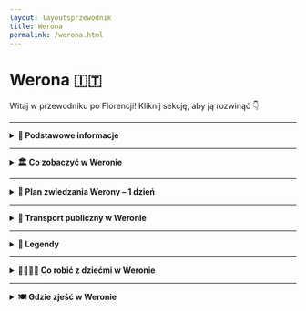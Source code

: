 ```yaml
---
layout: layoutsprzewodnik
title: Werona
permalink: /werona.html
---
```


# Werona 🇮🇹

Witaj w przewodniku po Florencji! Kliknij sekcję, aby ją rozwinąć 👇

---

<details>
 
  <summary><strong>📌 Podstawowe informacje</strong></summary>
  <h3>❤️ Werona – miasto miłości, mostów i marmuru</h3>
  <p>
    Werona to nie tylko miasto, to <strong>miłosna pocztówka z przeszłości</strong>. Tu każde kamienne przejście, każda fontanna i każdy balkon ma coś do opowiedzenia – najczęściej historię o wielkim uczuciu, z dramatycznym twistem i pięknym widokiem w tle. W końcu to tutaj rozgrywała się akcja najbardziej znanej tragedii miłosnej wszech czasów: <strong>„Romeo i Julia”</strong>. I choć Szekspir prawdopodobnie nigdy tu nie był, Werona już dawno zyskała miano <em>najbardziej romantycznego miasta Włoch</em>.
  </p>
  
  <p>
    Co więcej – <strong>Dom Julii</strong> z kultowym balkonem, pod którym Romeo miał szeptać miłosne frazy (prawdopodobnie bardziej po włosku niż po angielsku), to dziś obowiązkowy punkt każdej wycieczki. Pod ścianą domu zakochani zostawiają liściki, serca, a niektórzy nawet... gumy do żucia (te ostatnie już nie są mile widziane). A przy dziedzińcu stoi <strong>posąg Julii</strong> – i zgodnie z lokalną legendą, kto dotknie jej prawej piersi, ten będzie miał szczęście w miłości. Cóż... statua została przez to mocno wypolerowana.
  </p>

  <p>
    Ale spokojnie – nie trzeba być zakochanym (ani w dramacie), żeby zakochać się w Weronie. To miasto, które uwodzi <strong>architekturą z różnych epok</strong>, <strong>cichymi zaułkami</strong>, <strong>potężną rzymską Areną</strong> i nastrojowymi mostami nad rzeką Adygą. To także świetna baza wypadowa – do jeziora Garda, do Wenecji, a nawet do Alp. Tylko uważaj, bo jak raz usiądziesz z kieliszkiem Valpolicelli na Piazza delle Erbe, to możesz zapomnieć o dalszej podróży.
  </p>

  <p>
    Werona jest kompaktowa, ale pełna kontrastów. <strong>Rzymskie ruiny</strong> sąsiadują tu z <strong>renesansowymi pałacami</strong>, a <strong>gotyckie grobowce Scaligerich</strong> z nowoczesnymi butikami i barami serwującymi aperola tak pięknie, że aż szkoda pić. Przechadzając się po starówce, czujesz się jak bohater filmu – z tą różnicą, że scenografia jest prawdziwa.
  </p>

  <p>
    I nie zapominajmy o kuchni! Werona to kraina <strong>risotta z Amarone</strong>, <strong>polenty</strong>, <strong>makaronu z dziczyzną</strong> i – rzecz jasna – słodkiego <em>pandoro</em>, które tu wymyślono. To miasto, które nie pozwala być głodnym – ani sercem, ani żołądkiem.
  </p>

  <p>
    Podsumowując: Werona to miejsce, gdzie historia mówi szeptem, miłość wisi w powietrzu, a każdy zakręt jest gotowy na selfie. Jeśli szukasz włoskiej magii z nutką nostalgii, odrobiną dramatu i szklanką prosecco – to właśnie tu ją znajdziesz.
  </p>
</details>

---

<details>
  <summary><strong>🏛️ Co zobaczyć w Weronie</strong></summary>

  <details>
    <summary><strong>🏟️ Arena di Verona – rzymski kolos opery</strong></summary>
    <p><strong>Współrzędne:</strong> <em>45.4381° N, 10.9940° E</em></p>
    <p>
      Jeden z najlepiej zachowanych amfiteatrów rzymskich na świecie. Zbudowany w I wieku n.e., może pomieścić nawet 30 tysięcy widzów! Do dziś odbywają się tu spektakularne spektakle operowe, koncerty i wydarzenia. Jej akustyka zachwyca bez mikrofonów. Przejdź się po kamiennych stopniach i poczuj ducha starożytności – nie zdziw się, jeśli zobaczysz kogoś ćwiczącego arię.
    </p>
  </details>

  <details>
    <summary><strong>🏠 Dom Julii – balkon, który zna cały świat</strong></summary>
    <p><strong>Współrzędne:</strong> <em>45.4386° N, 10.9944° E</em></p>
    <p>
      Legendarne miejsce inspirowane opowieścią Szekspira o Romeu i Julii. Choć historia to literacka fikcja, dom z XIV wieku przy Via Cappello przyciąga tłumy zakochanych. Pod słynnym balkonem można napisać list do Julii, dotknąć posągu jej figury dla szczęścia w miłości, albo po prostu rozmarzyć się o wielkiej miłości… z happy endem.
    </p>
  </details>

  <details>
    <summary><strong>🧱 Castelvecchio – średniowieczny zamek z duszą</strong></summary>
    <p><strong>Współrzędne:</strong> <em>45.4410° N, 10.9884° E</em></p>
    <p>
      Imponująca twierdza z czerwonej cegły, zbudowana przez ród della Scala w XIV wieku. Dziś mieści się tu muzeum z dziełami Tycjana i Belliniego, ale największą atrakcją są mury i dziedzińce – idealne do odkrywania z aparatem. Most Scaligero, który prowadzi z zamku, to wisienka na torcie i najładniejsza droga ucieczki, jaką kiedykolwiek zbudowano.
    </p>
  </details>

  <details>
    <summary><strong>⛪ Piazza delle Erbe – rynek pełen życia</strong></summary>
    <p><strong>Współrzędne:</strong> <em>45.4420° N, 10.9963° E</em></p>
    <p>
      Najstarszy plac w Weronie i centrum miejskiego życia od czasów rzymskich. Otoczony kolorowymi kamienicami, wieżami i kawiarniami. W jego centrum znajdziesz fontannę z rzymską statuą Madonna Verona, a wokół – stragany z pamiątkami, owocami i serami. To idealne miejsce na poranne cappuccino albo wieczorne prosecco.
    </p>
  </details>

  <details>
    <summary><strong>🔔 Torre dei Lamberti – wieża z widokiem</strong></summary>
    <p><strong>Współrzędne:</strong> <em>45.4422° N, 10.9970° E</em></p>
    <p>
      Ta 84-metrowa wieża dominuje nad Weroną i oferuje zapierający dech widok na dachy miasta i Alpy w tle. Można wejść po schodach lub wjechać windą (dla leniuszków). Warto poczekać na bicie dzwonów – mają w sobie coś magicznego. A panorama? Idealna do zdjęcia z napisem „Ciao Verona!”.
    </p>
  </details>

  <details>
    <summary><strong>🌉 Most Scaligero – spacer przez średniowiecze</strong></summary>
    <p><strong>Współrzędne:</strong> <em>45.4411° N, 10.9889° E</em></p>
    <p>
      Kamienno-ceglany most z XIV wieku z charakterystycznymi wieżyczkami i łukami to nie tylko zabytek, ale i jedno z najromantyczniejszych miejsc w Weronie. Spacerując nim o zachodzie słońca, masz widok na rzekę Adygę i miasto jak z renesansowego obrazu. Nocą bywa tajemniczy – jak jego historia.
    </p>
  </details>


<details>
  <summary><strong>🕵️ Legendy</strong></summary>

 
    <h3>🏠 Dom Julii – miłość i marmurowy cud</h3>
    <p>
      <em>Współrzędne: 45.4386° N, 10.9944° E</em>
    </p>
    <p>
      To najbardziej romantyczne miejsce w Weronie, związane z legendą o Romeu i Julii. Choć historia Szekspira to fikcja, Werona upodobała ją sobie na dobre. W dziedzińcu przy Via Cappello 23 znajduje się słynny balkon i posąg Julii. Według legendy, kto dotknie jej prawej piersi, ten znajdzie szczęście w miłości. Codziennie przybywają tu zakochani z całego świata, by zostawić list z prośbą o radę lub… pierścionek zaręczynowy.
    </p>
  
    <h3g>⚔️ Grób Romea – miejsce smutku i zagadki</h3>
    <p>
      <em>Współrzędne: 45.4368° N, 10.9903° E</em>
    </p>
    <p>
      Choć mniej znany niż dom Julii, klasztor franciszkanów przy Via del Pontiere kryje miejsce nazywane „grobem Romea”. W skromnej, czerwonej trumnie miał spocząć młody Montecchi. Miejsce owiane jest melancholią i legendą – mówi się, że kto je odwiedzi i pomyśli życzenie, otrzyma odpowiedź w formie... przeczucia. Ale tylko raz w życiu.
    </p>
  
    <h3>🧱 Arco dei Gavi – duch rzymskiego architekta</h3>
    <p>
      <em>Współrzędne: 45.4415° N, 10.9878° E</em>
    </p>
    <p>
      Ten monumentalny łuk triumfalny z czasów rzymskich był świadkiem wielu wydarzeń. Jedna z legend mówi, że jego twórca – rzymski architekt Lucius Vitruvius – nawiedza to miejsce co sto lat, sprawdzając, czy ktoś nie próbuje go przebudować. Świadkowie mówią o postaci w białej todze przechadzającej się nocą przy murach.
    </p>
  
    <h3>🌉 Most Scaligero – miłość, zdrada i widma</h3>
    <p>
      <em>Współrzędne: 45.4411° N, 10.9889° E</em>
    </p>
    <p>
      Ten malowniczy most łączący Castelvecchio z zachodnim brzegiem Adygi skrywa opowieść o niespełnionej miłości między córką rodu della Scala a synem wrogiej rodziny. Dziewczyna rzuciła się z mostu, a od tej pory – według legendy – przy pełni księżyca słychać płacz i widuje się kobietę w białej sukni spacerującą po moście. Miejscowi twierdzą, że to znak, by nie igrać z uczuciami.
    </p>
  </details>

</details>

---

<details>
  <summary><strong>📅 Plan zwiedzania Werony – 1 dzień</strong></summary>

  <h3>⛪ Bazylika San Zeno</h3>
  <p>
    Rozpocznij dzień od jednego z najpiękniejszych kościołów w Weronie. <strong>San Zeno Maggiore</strong> zachwyca romańską fasadą i wyjątkowymi drzwiami z brązu, a w środku czeka Cię arcydzieło Mantegni. Mało turystów, dużo sztuki i spokoju.
  </p>

  <h3>🏛️ Arena di Verona</h3>
  <p>
    To nie tylko koloseum na północ – to miejsce, gdzie do dziś odbywają się koncerty i opery pod gołym niebem. Wejdź do środka, usiądź na kamiennych trybunach i wyobraź sobie, że jesteś na rzymskiej gali... albo festiwalu muzycznym. 
  </p>

  <h3>🏰 Castelvecchio i most Scaligero</h3>
  <p>
    Średniowieczny zamek nad rzeką Adygą, dziś mieści muzeum sztuki i historii. Spacer po murach zamku oraz przez <strong>Ponte Scaligero</strong> to mała podróż w czasie – z pięknymi widokami na rzekę i stare miasto.
  </p>

  <h3>☕ Przerwa na kawę i przekąskę</h3>
  <p>
    Zatrzymaj się w jednej z kawiarni w pobliżu <strong>Piazza Bra</strong>. Polecam <em>Caffè Vittorio Emanuele</em> lub <em>Osteria Caffè Monte Baldo</em>. Espresso i kanapka lub klasyczne tramezzino naładowa energię na dalszą część dnia.
  </p>

  <h3>🏠 Casa di Giulietta</h3>
  <p>
    Tak, to tutaj można zobaczyć słynny balkon Julii i pomnik z wypolerowaną piersią (legenda głosi, że przynosi szczęście w miłości). Miejsce nieco turystyczne, ale trudno je pominąć – zwłaszcza, że Romeo i Julia to ambasadorzy miasta!
  </p>

  <h3>🛍️ Piazza delle Erbe i Torre dei Lamberti</h3>
  <p>
    To serce starej Werony. Plac otoczony freskami, arkadami i sklepikami. Wejdź (albo wjedź windą) na <strong>Torre dei Lamberti</strong> – z góry zobaczysz całe czerwone dachy miasta. Potem czas na małe zakupy – lokalne produkty, oliwa, wino lub pamiątki.
  </p>

  <h3>🌉 Ponte Pietra i spacer nad Adygą</h3>
  <p>
    Najstarszy most w Weronie prowadzi na drugą stronę rzeki. Spacer wzdłuż brzegu to świetny sposób, by złapać chwilę oddechu i podziwiać spokojne widoki. Jeśli masz siłę – wejdź na wzgórze do <strong>Castel San Pietro</strong> – panorama miasta Cię wynagrodzi.
  </p>

  <h3>🍝 Kolacja</h3>
  <p>
    Wracając do centrum, zatrzymaj się na kolację. Polecam <strong>Trattoria al Pompiere</strong> – klasyczne dania weneckie i lokalne wina – lub bardziej kameralne <strong>Locanda di Castelvecchio</strong> na romantyczne zakończenie dnia.
  </p>

  <h3>🍹 Aperol Spritz na Piazza dei Signori</h3>
  <p>
    Zasłużony odpoczynek! Usiądź pod arkadami, zamów Spritza i podziwiaj wieczorny klimat miasta, gdzie czas płynie wolniej, a historia czai się w każdym zaułku.
  </p>

</details>


---

<details>
  <summary><strong>🚌 Transport publiczny w Weronie</strong></summary>
  
  <h3>🚏 Komunikacja miejska</h3>
  <p>
    Werona ma bardzo przyjazny system komunikacji miejskiej, oparty głównie na autobusach. Operatorem jest <strong>ATV (Azienda Trasporti Verona)</strong>. Autobusy kursują często i punktualnie, a do większości atrakcji turystycznych można spokojnie dotrzeć pieszo – miasto jest kompaktowe i idealne do spacerów.
  </p>

  <ul>
    <li><strong>Bilety:</strong> 1,50€ za bilet 90-minutowy (kupiony w kiosku lub automacie), 2€ u kierowcy.</li>
    <li><strong>Gdzie kupić:</strong> kioski, tabacchi, automaty biletowe, aplikacja „Ticket Bus Verona”.</li>
    <li><strong>Karnety:</strong> dostępne są bilety 1-, 3- i 7-dniowe dla turystów (do kupienia w punktach ATV).</li>
  </ul>

  <p>
    Jeśli planujesz intensywne zwiedzanie, warto rozważyć <strong>Verona Card</strong> – zawiera przejazdy komunikacją oraz wejścia do wielu atrakcji (Arena, Dom Julii, muzea). Cena: 20€ (1 dzień) lub 25€ (2 dni).
  </p>

  <h3>🛫 Dojazd z lotniska do centrum Werony</h3>
  <p>
    Główne lotnisko to <strong>Aeroporto Valerio Catullo (VRN)</strong>, położone ok. 12 km od centrum. Dojazd jest bardzo prosty:
  </p>

  <ul>
    <li><strong>Aerobus (Shuttle Bus)</strong> – kursuje co 20 minut między lotniskiem a dworcem <em>Verona Porta Nuova</em>.</li>
    <li><strong>Czas przejazdu:</strong> ok. 15 minut.</li>
    <li><strong>Cena biletu:</strong> 6€ (bilet ważny też przez 75 minut w komunikacji miejskiej po dotarciu do miasta).</li>
    <li><strong>Gdzie kupić:</strong> w automatach na lotnisku, u kierowcy, online lub w aplikacji ATV.</li>
  </ul>

  <h3>🚕 Alternatywa: taksówka</h3>
  <p>
    Przejazd taksówką z lotniska do centrum Werony kosztuje średnio <strong>25–30€</strong> w zależności od pory dnia i ruchu. Oficjalne taksówki czekają przed terminalem – białe z logo i licznikiem.
  </p>

  <h3>🚶 Pieszo lub rowerem?</h3>
  <p>
    Centrum Werony jest idealne do zwiedzania pieszo – odległości między atrakcjami są niewielkie, a spacer wąskimi uliczkami ma swój niepowtarzalny urok. Miasto oferuje także wypożyczalnie rowerów (w tym <em>Verona Bike</em> – system miejskich rowerów).
  </p>
</details>

---

<details>
  <summary><strong>📖 Legendy</strong></summary>

  <h3>🧟‍♂️ „Kamienna głowa sprawiedliwości” – Piazza della Signoria</h3>
  <p><em>Współrzędne: 43.7689° N, 11.2567° E</em></p>
  <p>
    Spójrz uważnie na ścianę Palazzo Vecchio, a zobaczysz... głowę. Wmurowaną na wysokości wzroku. Legenda mówi, że artysta (niektórzy twierdzą, że sam Michał Anioł) wyrzeźbił ją jednym ruchem dłuta, znudzony rozmową z przechodniem. Inna wersja – to portret skazańca, który tam czekał na egzekucję. Nie patrz zbyt długo – ponoć przyciąga nieszczęścia.
  </p>

  <h3>🌙 Duch zakonnicy z Mostu Złotników</h3>
  <p><em>Współrzędne: 43.7679° N, 11.2531° E (Ponte Vecchio)</em></p>
  <p>
    Most Złotników pełen jest życia, ale nocą... podobno nie jesteś tam sam. W renesansie zakonnica z pobliskiego klasztoru została skazana za miłość do żołnierza. Dziś jej cień wędruje nocami w stronę rzeki. Jeśli poczujesz nagły chłód – to może właśnie ona. Lokalsi twierdzą, że lepiej nie zostawać tam po zmroku.
  </p>

  <h3>🔮 Zegar w Palazzo Vecchio, który nie działa... ale ostrzega</h3>
  <p><em>Współrzędne: 43.7693° N, 11.2560° E</em></p>
  <p>
    Na wieży Palazzo Vecchio znajduje się zegar – niby zwykły, ale... chodzi tylko wtedy, gdy miastu grozi niebezpieczeństwo. Kiedyś ponoć ruszył sam z siebie na dzień przed powodzią w 1966 roku. Od tamtej pory mieszkańcy zerkają na niego z niepokojem – bo kiedy tyka, coś może się wydarzyć.
  </p>

  <h3>⛓️ Uwięziony dzwon – Santa Maria del Fiore</h3>
  <p><em>Współrzędne: 43.7731° N, 11.2560° E</em></p>
  <p>
    W słynnej katedrze znajduje się dzwon, który podobno nigdy nie bije przypadkiem. Legenda mówi, że kiedyś bił sam z siebie, ostrzegając miasto przed najazdem. Później kapłani go "spętali" – i dziś rozlega się tylko w ważnych chwilach. Niektórzy wierzą, że usłyszenie go oznacza ważną zmianę w życiu.
  </p>

  <h3>🐍 Bazyliszek z Via Tosinghi</h3>
  <p><em>Współrzędne: 43.7734° N, 11.2551° E</em></p>
  <p>
    W średniowieczu mówiono, że pod domem przy Via Tosinghi grasował bazyliszek – stworzenie o spojrzeniu śmiertelnym jak rachunek za nocleg w centrum Florencji. Dopiero modlitwy zakonników i relikwie św. Zenobiusza wygnały potwora. Dziś kamienica stoi spokojnie, ale niektórzy mówią, że nocą słychać syk zza ściany...
  </p>

</details>

---


<details>
  <summary><strong>👨‍👩‍👧‍👦 Co robić z dziećmi w Weronie</strong></summary>

  <h3>🦁 Ogród zoologiczny Parco Natura Viva (ok. 30 min od Werony)</h3>
  <p>
    To nie tylko zoo, ale i prawdziwe safari! Dzieciaki mogą zobaczyć lwy, żyrafy, lemury, a nawet dinozaury w specjalnej strefie „Prehistory Park”. Część parku przechodzi się pieszo, a część można przejechać autem jak na afrykańskim safari.
  </p>
  <ul>
    <li><strong>Lokalizacja:</strong> Bussolengo (ok. 20 km od centrum)</li>
    <li><strong>Bilety:</strong> ok. 24€ dzieci / 30€ dorośli</li>
  </ul>

  <h3>🏛️ Muzeum Historii Naturalnej (Museo di Storia Naturale di Verona)</h3>
  <p>
    Dinozaury, kości, kamienie, szkielety i interaktywne eksponaty – to muzeum wciąga nawet najmłodszych odkrywców. Położone niedaleko rzeki Adyga, w pięknym pałacu z ogrodem.
  </p>

  <h3>🎭 Mini-spektakl w Arena di Verona</h3>
  <p>
    Jeśli trafisz na dzień prób lub pokazów dla dzieci – możesz wejść do Areny i zobaczyć coś wyjątkowego. Organizowane są też specjalne spektakle edukacyjne w wersji dla najmłodszych.
  </p>

  <h3>🌳 Spacer w Giardino Giusti</h3>
  <p>
    Piękne ogrody z labiryntem z żywopłotu i ukrytymi zakamarkami – idealne na spacer i zabawę w chowanego. Wzgórze z widokiem na całe miasto to również punkt bonusowy.
  </p>

  <h3>🍦 Poszukiwanie najlepszych lodów w mieście</h3>
  <p>
    Zorganizuj rodzinne „gelato challenge”! Polecamy lody w <strong>Gelateria Savoia</strong> (klasyk), <strong>La Romana</strong> (nowoczesne smaki) i <strong>Amorino</strong> (róże z lodów!). Dzieciaki zdecydują, która gałka była najlepsza.
  </p>

  <h3>🛶 Rejsik po Adydze</h3>
  <p>
    Dla starszych dzieci – krótki rejs po rzece łódką lub kajakiem to niezapomniana przygoda. Organizowane są wycieczki z przewodnikiem w bezpiecznych grupach.
  </p>

  <h3>🐉 Bajkowe spacery i legenda o smokach Werony</h3>
  <p>
    W dawnych czasach w Weronie podobno mieszkał smok… Przejdź się z dziećmi po starym mieście i opowiadaj historie – przy Domu Julii, w zamku i na moście Ponte Pietra. Stwórzcie własną legendę!
  </p>

</details>


---
<details>
  <summary><strong>🍽️ Gdzie zjeść w Weronie</strong></summary>

  <h3>🍝 Osteria al Duca – klasyczna weroneska kuchnia</h3>
  <p>
    Przytulna osteria ukryta w bocznej uliczce. Specjalizuje się w regionalnych daniach – polecamy <strong>bigoli all’anatra</strong> (makaron z kaczką) i <strong>pastissada de caval</strong> (gulasz z koniny – lokalny przysmak). Porcje solidne, klimat bardzo lokalny.
  </p>

  <h3>🍕 Pizzeria da Salvatore – tanio i smacznie</h3>
  <p>
    Popularna wśród mieszkańców pizzeria z klasyczną włoską pizzą – cienkie ciasto, dużo smaku i ceny idealne na podróżniczy budżet. Można wziąć na wynos i zjeść nad Adygą.
  </p>

  <h3>🥩 Trattoria Pane e Vino – dla mięsożerców</h3>
  <p>
    Rustykalna trattoria z sezonowym menu. Spróbuj <strong>risotto all’Amarone</strong> lub <strong>bollito con pearà</strong> – gotowanego mięsa z tradycyjnym pieprznym sosem. Świetna jakość za rozsądną cenę.
  </p>

  <h3>🥗 Locanda 4 Cuochi – nowoczesna kuchnia w lokalnym stylu</h3>
  <p>
    Kreatywna włoska kuchnia w eleganckim, ale niezobowiązującym wnętrzu. Idealne miejsce, jeśli chcesz spróbować czegoś ciekawego, ale nadal lokalnego. Makarony, dania rybne, sezonowe warzywa – wszystko pięknie podane.
  </p>

  <h3>🍨 Gelateria Savoia – lody z tradycją</h3>
  <p>
    Jedna z najstarszych lodziarni w Weronie. Lody robione rzemieślniczo, klasyczne smaki i nowoczesne wariacje. Idealna przerwa w zwiedzaniu, zwłaszcza w upalny dzień.
  </p>

  <h3>🥖 Street food: Panini & Co.</h3>
  <p>
    W centrum Werony znajdziesz kilka food trucków i barów z kanapkami – szybki lunch na stojąco lub do zabrania na spacer. Spróbuj panino z szynką parmeńską i serem Monte Veronese!
  </p>

  <h3>🍷 Aperitivo? Piazza delle Erbe!</h3>
  <p>
    Wczesnym wieczorem usiądź przy jednym z barów na Piazza delle Erbe i zamów <strong>Aperol Spritz</strong> z przekąskami – to lokalny rytuał. Idealne miejsce na obserwowanie życia miasta.
  </p>

</details>
